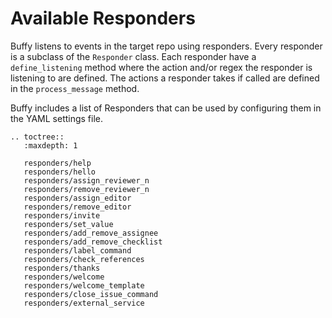 Available Responders
====================

Buffy listens to events in the target repo using responders. Every responder is a subclass of the `Responder` class.
Each responder have a `define_listening` method where the action and/or regex the responder is listening to are defined.
The actions a responder takes if called are defined in the `process_message` method.

Buffy includes a list of Responders that can be used by configuring them in the YAML settings file.


```eval_rst
.. toctree::
   :maxdepth: 1

   responders/help
   responders/hello
   responders/assign_reviewer_n
   responders/remove_reviewer_n
   responders/assign_editor
   responders/remove_editor
   responders/invite
   responders/set_value
   responders/add_remove_assignee
   responders/add_remove_checklist
   responders/label_command
   responders/check_references
   responders/thanks
   responders/welcome
   responders/welcome_template
   responders/close_issue_command
   responders/external_service
```
